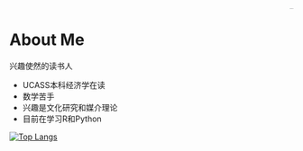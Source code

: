 <img align="right" src="https://s3.bmp.ovh/imgs/2022/01/3c626eb05366bb80.png" style="zoom:8%;" alt="Shinki0325"/>

# About Me

兴趣使然的读书人

- UCASS本科经济学在读
- 数学苦手
- 兴趣是文化研究和媒介理论
- 目前在学习R和Python

[![Top Langs](https://github-readme-stats.vercel.app/api/top-langs/?username=Shinki0325&layout=compact)](https://github.com/anuraghazra/github-readme-stats)
